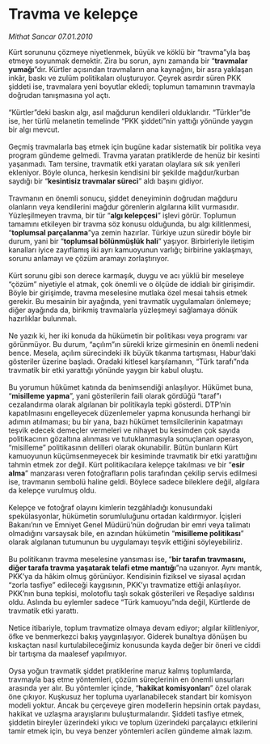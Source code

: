 # Travma ve kelepçe

*Mithat Sancar 07.01.2010*

<div class="yazi">Kürt sorununu çözmeye niyetlenmek, büyük ve köklü bir “travma”yla baş etmeye soyunmak demektir. Zira bu sorun, aynı zamanda bir “<b>travmalar yumağı</b>”dır. Kürtler açısından travmaların ana kaynağını, bir asra yaklaşan inkâr, baskı ve zulüm politikaları oluşturuyor. Çeyrek asırdır süren PKK şiddeti ise, travmalara yeni boyutlar ekledi; toplumun tamamının travmayla doğrudan tanışmasına yol açtı. <br/><br/>“Kürtler”deki baskın algı, asıl mağdurun kendileri olduklarıdır. “Türkler”de ise, her türlü melanetin temelinde “PKK şiddeti”nin yattığı yönünde yaygın bir algı mevcut. <br/><br/>Geçmiş travmalarla baş etmek için bugüne kadar sistematik bir politika veya program gündeme gelmedi. Travma yaratan pratiklerde de henüz bir kesinti yaşanmadı. Tam tersine, travmatik etki yaratan olaylara sık sık yenileri ekleniyor. Böyle olunca, herkesin kendisini bir şekilde mağdur/kurban saydığı bir “<b>kesintisiz travmalar süreci</b>” aldı başını gidiyor. <br/><br/>Travmanın en önemli sonucu, şiddet deneyiminin doğrudan mağduru olanların veya kendilerini mağdur görenlerin algılarına kilit vurmasıdır. Yüzleşilmeyen travma, bir tür “<b>algı kelepçesi</b>” işlevi görür. Toplumun tamamını etkileyen bir travma söz konusu olduğunda, bu algı kilitlenmesi, “<b>toplumsal parçalanma</b>”ya zemin hazırlar. Türkiye uzun süredir böyle bir durum, yani bir “<b>toplumsal bölünmüşlük hali</b>” yaşıyor. Birbirleriyle iletişim kanalları iyice zayıflamış iki ayrı kamuoyunun varlığı; birbirine yaklaşmayı, sorunu anlamayı ve çözüm aramayı zorlaştırıyor. <br/><br/>Kürt sorunu gibi son derece karmaşık, duygu ve acı yüklü bir meseleye “çözüm” niyetiyle el atmak, çok önemli ve o ölçüde de iddialı bir girişimdir. Böyle bir girişimde, travma meselesine mutlaka özel mesai tahsis etmek gerekir. Bu mesainin bir ayağında, yeni travmatik uygulamaları önlemeye; diğer ayağında da, birikmiş travmalarla yüzleşmeyi sağlamaya dönük hazırlıklar bulunmalı. <br/><br/>Ne yazık ki, her iki konuda da hükümetin bir politikası veya programı var görünmüyor. Bu durum, “açılım”ın sürekli krize girmesinin en önemli nedeni bence. Mesela, açılım sürecindeki ilk büyük tıkanma tartışması, Habur’daki gösteriler üzerine başladı. Oradaki kitlesel karşılamanın, “Türk tarafı”nda travmatik bir etki yarattığı yönünde yaygın bir kabul oluştu. <br/><br/>Bu yorumun hükümet katında da benimsendiği anlaşılıyor. Hükümet buna, “<b>misilleme yapma</b>”, yani gösterilerin faili olarak gördüğü “taraf”ı cezalandırma olarak algılanan bir politikayla tepki gösterdi. DTP’nin kapatılmasını engelleyecek düzenlemeler yapma konusunda herhangi bir adımın atılmaması; bu bir yana, bazı hükümet temsilcilerinin kapatmayı teşvik edecek demeçler vermeleri ve nihayet bu kesimden çok sayıda politikacının gözaltına alınması ve tutuklanmasıyla sonuçlanan operasyon, “misilleme” politikasının delilleri olarak okunabilir. Bütün bunların Kürt kamuoyunun küçümsenmeyecek bir kesiminde travmatik bir etki yarattığını tahmin etmek zor değil. Kürt politikacılara kelepçe takılması ve bir “<b>esir alma</b>” manzarası veren fotoğrafların polis tarafından çekilip servis edilmesi ise, travmanın sembolü haline geldi. Böylece sadece bileklere değil, algılara da kelepçe vurulmuş oldu. <br/><br/>Kelepçe ve fotoğraf olayını kimlerin tezgâhladığı konusundaki spekülasyonlar, hükümetin sorumluluğunu ortadan kaldırmıyor. İçişleri Bakanı’nın ve Emniyet Genel Müdürü’nün doğrudan bir emri veya talimatı olmadığını varsaysak bile, en azından hükümetin “<b>misilleme politikası</b>” olarak algılanan tutumunun bu uygulamayı teşvik ettiğini söyleyebiliriz. <br/><br/>Bu politikanın travma meselesine yansıması ise, “<b>bir tarafın travmasını, diğer tarafa travma yaşatarak telafi etme mantığı</b>”na uzanıyor. Aynı mantık, PKK’ya da hâkim olmuş görünüyor. Kendisinin fiziksel ve siyasal açıdan “zorla tasfiye” edileceği kaygısının, PKK’yı travmatize ettiği anlaşılıyor. PKK’nın buna tepkisi, molotoflu taşlı sokak gösterileri ve Reşadiye saldırısı oldu. Aslında bu eylemler sadece “Türk kamuoyu”nda değil, Kürtlerde de travmatik etki yarattı. <br/><br/>Netice itibariyle, toplum travmatize olmaya devam ediyor; algılar kilitleniyor, öfke ve benmerkezci bakış yaygınlaşıyor. Giderek bunaltıya dönüşen bu kıskaçtan nasıl kurtulabileceğimiz konusunda kayda değer bir öneri ve ciddi bir tartışma da maalesef yapılmıyor. <br/><br/>Oysa yoğun travmatik şiddet pratiklerine maruz kalmış toplumlarda, travmayla baş etme yöntemleri, çözüm süreçlerinin en önemli unsurları arasında yer alır. Bu yöntemler içinde, “<b>hakikat komisyonları</b>” özel olarak öne çıkıyor. Kuşkusuz her topluma uyarlanabilecek standart bir komisyon modeli yoktur. Ancak bu çerçeveye giren modellerin hepsinin ortak paydası, hakikat ve uzlaşma arayışlarını buluşturmalarıdır. Şiddeti tasfiye etmek, şiddetin bireyler üzerindeki yıkıcı ve toplum üzerindeki parçalayıcı etkilerini tamir etmek için, bu veya benzer yöntemleri acilen gündeme almak lazım.</div>

